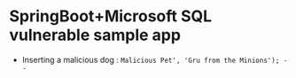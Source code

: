 # SpringBoot+Microsoft SQL vulnerable sample app
- Inserting a malicious dog : `Malicious Pet', 'Gru from the Minions'); -- `